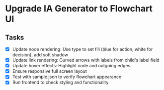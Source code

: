 # Upgrade IA Generator to Flowchart UI

## Tasks
- [x] Update node rendering: Use type to set fill (blue for action, white for decision), add soft shadow
- [x] Update link rendering: Curved arrows with labels from child's label field
- [x] Update hover effects: Highlight node and outgoing edges
- [x] Ensure responsive full screen layout
- [x] Test with sample.json to verify flowchart appearance
- [x] Run frontend to check styling and functionality

